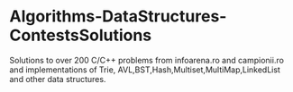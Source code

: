 # Algorithms-DataStructures-ContestsSolutions

Solutions to over 200 C/C++ problems from infoarena.ro and campionii.ro and implementations of Trie, AVL,BST,Hash,Multiset,MultiMap,LinkedList and other data structures.
